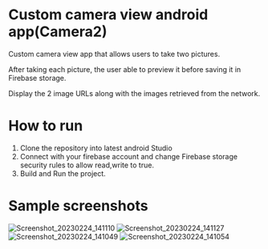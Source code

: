 # Custom camera view android app(Camera2)


Custom camera view app that allows users to take two pictures.

After taking each picture, the user able to preview it before saving it in Firebase storage.

Display the 2 image URLs along with the images retrieved from the network.


# How to run
1. Clone the repository into latest android Studio
2. Connect with your firebase account and change Firebase storage security rules to allow read,write to true.
3. Build and Run the project.

# Sample screenshots


![Screenshot_20230224_141110](https://user-images.githubusercontent.com/45008991/221132844-60bc0139-6726-44d1-be40-78be5dcfcd0e.jpg)
![Screenshot_20230224_141127](https://user-images.githubusercontent.com/45008991/221132857-b1edb713-31fd-4253-a686-51c7f77a211f.jpg)
![Screenshot_20230224_141049](https://user-images.githubusercontent.com/45008991/221132862-dc570160-a66c-46ee-b6cd-695099780a3e.jpg)
![Screenshot_20230224_141054](https://user-images.githubusercontent.com/45008991/221132866-3c4653ba-8d71-4735-a1ec-a3aa12b3e369.jpg)
